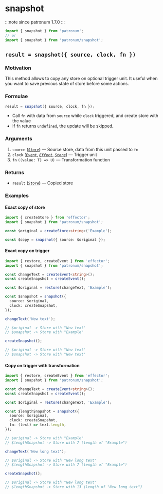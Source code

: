 # snapshot

:::note since
patronum 1.7.0
:::

```ts
import { snapshot } from 'patronum';
// or
import { snapshot } from 'patronum/snapshot';
```

## `result = snapshot({ source, clock, fn })`

### Motivation

This method allows to copy any store on optional trigger unit.
It useful when you want to save previous state of store before some actions.

### Formulae

```ts
result = snapshot({ source, clock, fn });
```

- Call `fn` with data from `source` while `clock` triggered, and create store with the value
- If `fn` returns `undefined`, the update will be skipped.

### Arguments

1. `source` ([_`Store`_]) — Source store, data from this unit passed to `fn`
2. `clock` ([_`Event`_], [_`Effect`_], [_`Store`_]) — Trigger unit
3. `fn` `((value: T) => U)` — Transformation function

### Returns

- `result` ([_`Store`_]) — Copied store

[_`event`_]: https://effector.dev/docs/api/effector/event
[_`effect`_]: https://effector.dev/docs/api/effector/effect
[_`store`_]: https://effector.dev/docs/api/effector/store

### Examples

#### Exact copy of store

```ts
import { createStore } from 'effector';
import { snapshot } from 'patronum/snapshot';

const $original = createStore<string>('Example');

const $copy = snapshot({ source: $original });
```

#### Exact copy on trigger

```ts
import { restore, createEvent } from 'effector';
import { snapshot } from 'patronum/snapshot';

const changeText = createEvent<string>();
const createSnapshot = createEvent();

const $original = restore(changeText, 'Example');

const $snapshot = snapshot({
  source: $original,
  clock: createSnapshot,
});

changeText('New text');

// $original -> Store with "New text"
// $snapshot -> Store with "Example"

createSnapshot();

// $original -> Store with "New text"
// $snapshot -> Store with "New text"
```

#### Copy on trigger with transformation

```ts
import { restore, createEvent } from 'effector';
import { snapshot } from 'patronum/snapshot';

const changeText = createEvent<string>();
const createSnapshot = createEvent();

const $original = restore(changeText, 'Example');

const $lengthSnapshot = snapshot({
  source: $original,
  clock: createSnapshot,
  fn: (text) => text.length,
});

// $original -> Store with "Example"
// $lengthSnapshot -> Store with 7 (length of "Example")

changeText('New long text');

// $original -> Store with "New long text"
// $lengthSnapshot -> Store with 7 (length of "Example")

createSnapshot();

// $original -> Store with "New long text"
// $lengthSnapshot -> Store with 13 (length of "New long text")
```

